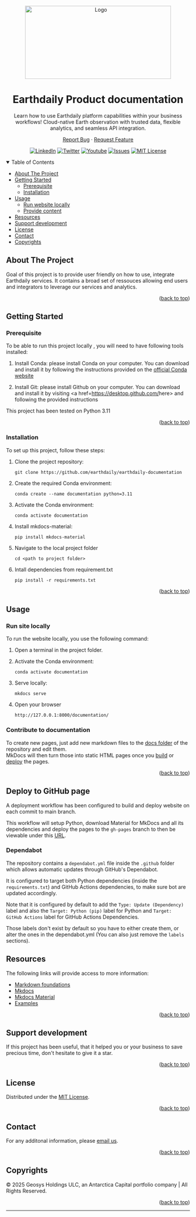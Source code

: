 <div id="top"></div>
<!-- PROJECT SHIELDS -->
<!--
*** See the bottom of this document for the declaration of the reference variables
*** https://www.markdownguide.org/basic-syntax/#reference-style-links
-->

<!-- PROJECT LOGO -->
<br>
<div align="center">
  <a href="https://github.com/earthdaily">
    <img src="https://earthdaily.com/hubfs/EDA_logo_horizontal_gradient-navy_1.svg"  alt="Logo" width="400" height="200">
  </a>
  
  <h1>Earthdaily Product documentation</h1>

  <p>
    Learn how to use Earthdaily platform capabilities within your business workflows! Cloud-native Earth observation with trusted data, flexible analytics, and seamless API integration.
  </p>

  <p>
    <a href="https://github.com/earthdaily/reflectance-datacube-processor/issues">Report Bug</a>
    ·
    <a href="https://github.com/earthdaily/reflectance-datacube-processor/issues">Request Feature</a>
  </p>
</div>

<div align="center"></div>

<div align="center">
  
[![LinkedIn][linkedin-shield]][linkedin-url]
[![Twitter][twitter-shield]][twitter-url]
[![Youtube][youtube-shield]][youtube-url]
[![Issues][issues-shield]][issues-url]
[![MIT License][license-shield]][license-url]

</div>

<!-- TABLE OF CONTENTS -->
<details open>
  <summary>Table of Contents</summary>
  
- [About The Project](#about-the-project)
- [Getting Started](#getting-started)
  - [Prerequisite](#prerequisite)
  - [Installation](#installation)
- [Usage](#usage)
  - [Run website locally](#Run-site-locally)
  - [Provide content](#lContribute-to-documentation )
- [Resources](#resources)
- [Support development](#support-development)
- [License](#license)
- [Contact](#contact)
- [Copyrights](#copyrights)

</details>

<!-- ABOUT THE PROJECT -->
## About The Project

</p> Goal of this project is to provide user friendly on how to use, integrate Earthdaily services. It contains a broad set of ressouces allowing end users and integrators to leverage our services and analytics. </p>

<p align="right">(<a href="#top">back to top</a>)</p>

<!-- GETTING STARTED -->
## Getting Started

### Prerequisite

 <p align="left">

To be able to run this project locally , you will need to have following tools installed:

1. Install Conda: please install Conda on your computer. You can download and install it by following the instructions provided on the [official Conda website](https://conda.io/projects/conda/en/latest/user-guide/install/index.html)

2. Install Git: please install Github on your computer. You can download and install it by visiting <a href=<https://desktop.github.com/>here></a> and following the provided instructions

This project has been tested on Python 3.11

<p align="right">(<a href="#top">back to top</a>)</p>

### Installation

To set up this project, follow these steps:

1. Clone the project repository:

    ```
    git clone https://github.com/earthdaily/earthdaily-documentation
    ```

2. Create the required Conda environment:

    ```
    conda create --name documentation python=3.11
    ```

3. Activate the Conda environment:

    ```
    conda activate documentation
    ```

4. Install mkdocs-material:

    ```
    pip install mkdocs-material
    ```
5. Navigate to the local project folder

    ```
    cd <path to project folder>
    ```
6. Intall dependencies from requirement.txt

    ```
    pip install -r requirements.txt
    ```

<p align="right">(<a href="#top">back to top</a>)</p>

<!-- USAGE -->
## Usage

### Run site locally

To run the website locally, you use the following command:

1. Open a terminal in the project folder.

2. Activate the Conda environment:

    ```
    conda activate documentation
    ```

3. Serve locally:

    ```
    mkdocs serve
    ```

4. Open your browser 

    ```
    http://127.0.0.1:8000/documentation/
    ```


### Contribute to documentation 
To create new pages, just add new markdown files to the [docs folder] of the repository and edit them.  
MkDocs will then turn those into static HTML pages once you [build](#build-pages) or [deploy](#deploy-to-github) the pages.

<p align="right">(<a href="#top">back to top</a>)</p>

## Deploy to GitHub page
A deployment workflow has been configured to build and deploy website on each commit to main branch.

This workflow will setup Python, download Material for MkDocs and all its dependencies and deploy the pages to the `gh-pages` branch to then be viewable under this [URL](https://earthdaily.github.io/earthdaily-documentation/).

### Dependabot

The repository contains a `dependabot.yml` file inside the `.github` folder which allows automatic updates through GitHub's Dependabot.  

It is configured to target both Python dependencies (inside the `requirements.txt`) and GitHub Actions dependencies, to make sure bot are updated accordingly.

Note that it is configured by default to add the `Type: Update (Dependency)` label and also the `Target: Python (pip)` label for Python and `Target: GitHub Actions` label for GitHub Actions Dependencies.  

Those labels don't exist by default so you have to either create them, or alter the ones in the dependabot.yml (You can also just remove the `labels` sections).

<!-- RESOURCES -->
## Resources

The following links will provide access to more information:

- [Markdown foundations](https://www.markdownguide.org/basic-syntax/#reference-style-links)
- [Mkdocs]
- [Mkdocs Material][squidfunk]
- [Examples]()

<p align="right">(<a href="#top">back to top</a>)</p>

<!-- CONTRIBUTING -->
## Support development

If this project has been useful, that it helped you or your business to save precious time, don't hesitate to give it a star.

<p align="right">(<a href="#top">back to top</a>)</p>

## License

Distributed under the [MIT License](https://github.com/GEOSYS/earthdaily-data-processor/blob/main/LICENSE).

<p align="right">(<a href="#top">back to top</a>)</p>

## Contact

For any additonal information, please [email us](mailto:sales@earthdailyagro.com).

<p align="right">(<a href="#top">back to top</a>)</p>

## Copyrights

© 2025 Geosys Holdings ULC, an Antarctica Capital portfolio company | All Rights Reserved.

<p align="right">(<a href="#top">back to top</a>)</p>

<!-- MARKDOWN LINKS & IMAGES -->

<!-- List of available shields https://shields.io/category/license -->
<!-- List of available shields https://simpleicons.org/ -->
[issues-shield]: https://img.shields.io/github/issues/GEOSYS/earthdaily-data-processor/repo.svg?style=social
[issues-url]: https://github.com/GEOSYS/earthdaily-data-processor/issues
[license-shield]: https://img.shields.io/badge/License-MIT-yellow.svg
[license-url]: https://opensource.org/licenses/MIT
[linkedin-shield]: https://img.shields.io/badge/-LinkedIn-black.svg?style=social&logo=linkedin
[linkedin-url]: https://www.linkedin.com/company/earthdailyagro/mycompany/
[twitter-shield]: https://img.shields.io/twitter/follow/EarthDailyAgro?style=social
[twitter-url]: https://img.shields.io/twitter/follow/EarthDailyAgro?style=social
[youtube-shield]: https://img.shields.io/youtube/channel/views/UCy4X-hM2xRK3oyC_xYKSG_g?style=social
[youtube-url]: https://img.shields.io/youtube/channel/views/UCy4X-hM2xRK3oyC_xYKSG_g?style=social
[docs folder]: https://github.com/Andre601/mkdocs-template/blob/master/docs
[MkDocs]: https://www.mkdocs.org/
[squidfunk]: https://github.com/squidfunk
[MkDocs Material Theme]: https://github.com/squidfunk/mkdocs-material
____________________________________________________

[use]: https://github.com/Andre601/mkdocs-template/generate
[facelessuser]: https://github.com/facelessuser
[PyMdown Extensions]: https://github.com/facelessuser/pymdown-extensions/




